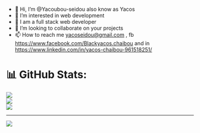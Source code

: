 - 👋 Hi, I’m @Yacoubou-seidou also know as Yacos
- 👀 I’m interested in web development
- 🌱 I am a full stack web developer
- 💞️ I’m looking to collaborate on your projects
- 📫 How to reach me yacoseidou@gmail.com , fb https://www.facebook.com/Blackyacos.chaibou and in https://www.linkedin.com/in/yacos-chaibou-961518251/
<!---
Yacoubou-seidou/Yacoubou-seidou is a ✨ special ✨ repository because its `README.md` (this file) appears on your GitHub profile.
You can click the Preview link to take a look at your changes.
--->
# 📊 GitHub Stats:
![](https://github-readme-stats.vercel.app/api?username=yacoubou-seidou&theme=tokyonight&hide_border=false&include_all_commits=true&count_private=true)<br/>
![](https://github-readme-streak-stats.herokuapp.com/?user=yacoubou-seidou&theme=tokyonight&hide_border=false)<br/>
![](https://github-readme-stats.vercel.app/api/top-langs/?username=yacoubou-seidou&theme=tokyonight&hide_border=false&include_all_commits=true&count_private=true&layout=compact)

---
[![](https://visitcount.itsvg.in/api?id=yacoubou-seidou&icon=0&color=0)](https://visitcount.itsvg.in)

<!-- Proudly created with GPRM ( https://gprm.itsvg.in ) -->
